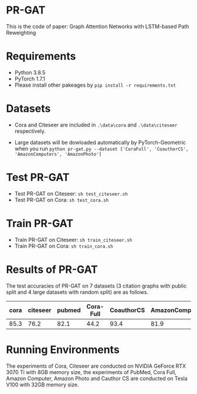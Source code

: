 #  PR-GAT

This is the code of paper: Graph Attention Networks with LSTM-based Path Reweighting


# Requirements

* Python 3.8.5
* PyTorch 1.7.1
* Please install other pakeages by `pip install -r requirements.txt`

# Datasets
* Cora and Citeseer are included in `.\data\cora` and `.\data\citeseer` respectively.

* Large datasets will be dowloaded automatically by PyTorch-Geometric when you run `python pr-gat.py --dataset ['CoraFull', 'CoauthorCS', 'AmazonComputers', 'AmazonPhoto']`

# Test PR-GAT

* Test PR-GAT on Citeseer: `sh test_citeseer.sh`
* Test PR-GAT on Cora: `sh test_cora.sh`

# Train PR-GAT

* Train PR-GAT on Citeseer: `sh train_citeseer.sh`
* Train PR-GAT on Cora: `sh train_cora.sh`

# Results of PR-GAT

The test accuracies of PR-GAT on 7 datasets (3 citation graphs with public split and 4 large datasets with random split) are as follows.

| cora | citeseer | pubmed | Cora-Full | CoauthorCS | AmazonComputers| AmazonPhoto |
| ---- | -------- | ------ | ------ | ------ | ------ | ------ |
| 85.3 | 76.2     | 82.1   |44.2 |93.4 | 81.9 | 92.0 |



# Running Environments

The experiments of Cora, Citeseer are conducted on NVIDIA GeForce RTX 3070 Ti with 8GB memory size, the experiments of PubMed, Cora Full, Amazon Computer, Amazon Photo and Cauthor CS are conducted on Tesla V100 with 32GB memory size. 



